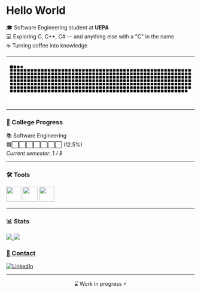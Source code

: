# Hello World

🎓 Software Engineering student at **UEPA**  <br>
💻 Exploring C, C++, C# — and anything else with a "C" in the name  <br>
☕ Turning coffee into knowledge

---

![snake gif](https://github.com/carvalho-xx/carvalho-xx/blob/output/github-snake-dark.svg)

---

### 🎯 College Progress

<!-- PROGRESS_START -->
📚 Software Engineering  
🟩⬜⬜⬜⬜⬜⬜⬜ (12.5%)  
_Current semester: 1 / 8_
<!-- PROGRESS_END -->

---

### 🛠️ Tools
<img src="https://cdn.jsdelivr.net/gh/devicons/devicon@latest/icons/git/git-original.svg" width="40" height="40"/> <img src="https://cdn.jsdelivr.net/gh/devicons/devicon@latest/icons/csharp/csharp-original.svg" width="40" height = "40"/> <img src="https://cdn.jsdelivr.net/gh/devicons/devicon@latest/icons/visualstudio/visualstudio-original.svg" width="40" height="40"/>

---

### 📊 Stats

<div>
<a href="https://github.com/seu-usuário-aqui">
<img loading="lazy" height="170em" src="https://github-readme-stats.vercel.app/api/top-langs/?username=carvalho-xx&layout=compact&langs_count=7&theme=dracula"/>
<img loading="lazy" height="170em" src="https://github-readme-stats.vercel.app/api?username=carvalho-xx&show_icons=true&theme=dracula&include_all_commits=true&count_private=true"/>
</div>



### 📎 Contact

[![LinkedIn](https://img.shields.io/badge/-LinkedIn-0A66C2?style=flat&logo=linkedin&logoColor=white)](https://www.linkedin.com/in/jpcarvalho42)

---

<p align="center">
  ⌛ Work in progress ⚡
</p>
